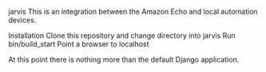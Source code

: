  jarvis
 This is an integration between the Amazon Echo and local automation devices.
 
 Installation
  Clone this repository and change directory into jarvis
  Run bin/build_start
  Point a browser to localhost

  At this point there is nothing more than the default Django application.
#  
